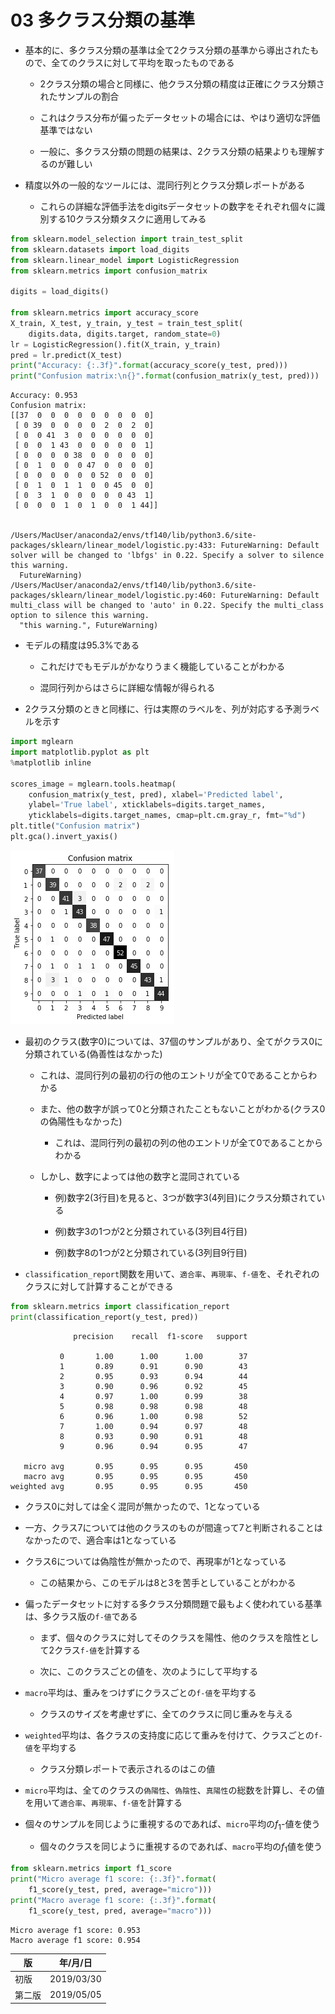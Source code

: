 
03 多クラス分類の基準
=================

* 基本的に、多クラス分類の基準は全て2クラス分類の基準から導出されたもので、全てのクラスに対して平均を取ったものである

    * 2クラス分類の場合と同様に、他クラス分類の精度は正確にクラス分類されたサンプルの割合

    * これはクラス分布が偏ったデータセットの場合には、やはり適切な評価基準ではない

    * 一般に、多クラス分類の問題の結果は、2クラス分類の結果よりも理解するのが難しい

* 精度以外の一般的なツールには、混同行列とクラス分類レポートがある

    * これらの詳細な評価手法をdigitsデータセットの数字をそれぞれ個々に識別する10クラス分類タスクに適用してみる


```python
from sklearn.model_selection import train_test_split
from sklearn.datasets import load_digits
from sklearn.linear_model import LogisticRegression
from sklearn.metrics import confusion_matrix

digits = load_digits()

from sklearn.metrics import accuracy_score
X_train, X_test, y_train, y_test = train_test_split(
    digits.data, digits.target, random_state=0)
lr = LogisticRegression().fit(X_train, y_train)
pred = lr.predict(X_test)
print("Accuracy: {:.3f}".format(accuracy_score(y_test, pred)))
print("Confusion matrix:\n{}".format(confusion_matrix(y_test, pred)))
```

    Accuracy: 0.953
    Confusion matrix:
    [[37  0  0  0  0  0  0  0  0  0]
     [ 0 39  0  0  0  0  2  0  2  0]
     [ 0  0 41  3  0  0  0  0  0  0]
     [ 0  0  1 43  0  0  0  0  0  1]
     [ 0  0  0  0 38  0  0  0  0  0]
     [ 0  1  0  0  0 47  0  0  0  0]
     [ 0  0  0  0  0  0 52  0  0  0]
     [ 0  1  0  1  1  0  0 45  0  0]
     [ 0  3  1  0  0  0  0  0 43  1]
     [ 0  0  0  1  0  1  0  0  1 44]]


    /Users/MacUser/anaconda2/envs/tf140/lib/python3.6/site-packages/sklearn/linear_model/logistic.py:433: FutureWarning: Default solver will be changed to 'lbfgs' in 0.22. Specify a solver to silence this warning.
      FutureWarning)
    /Users/MacUser/anaconda2/envs/tf140/lib/python3.6/site-packages/sklearn/linear_model/logistic.py:460: FutureWarning: Default multi_class will be changed to 'auto' in 0.22. Specify the multi_class option to silence this warning.
      "this warning.", FutureWarning)


* モデルの精度は95.3%である

    * これだけでもモデルがかなりうまく機能していることがわかる

    * 混同行列からはさらに詳細な情報が得られる

* 2クラス分類のときと同様に、行は実際のラベルを、列が対応する予測ラベルを示す


```python
import mglearn
import matplotlib.pyplot as plt
%matplotlib inline

scores_image = mglearn.tools.heatmap(
    confusion_matrix(y_test, pred), xlabel='Predicted label',
    ylabel='True label', xticklabels=digits.target_names,
    yticklabels=digits.target_names, cmap=plt.cm.gray_r, fmt="%d")
plt.title("Confusion matrix")
plt.gca().invert_yaxis()
```


![png](./images/output_3_0.png)


* 最初のクラス(数字0)については、37個のサンプルがあり、全てがクラス0に分類されている(偽善性はなかった)

    * これは、混同行列の最初の行の他のエントリが全て0であることからわかる

    * また、他の数字が誤って0と分類されたこともないことがわかる(クラス0の偽陽性もなかった)

        * これは、混同行列の最初の列の他のエントリが全て0であることからわかる

    * しかし、数字によっては他の数字と混同されている

        * 例)数字2(3行目)を見ると、3つが数字3(4列目)にクラス分類されている

        * 例)数字3の1つが2と分類されている(3列目4行目)

        * 例)数字8の1つが2と分類されている(3列目9行目)

* `classification_report`関数を用いて、`適合率`、`再現率`、`f-値`を、それぞれのクラスに対して計算することができる


```python
from sklearn.metrics import classification_report
print(classification_report(y_test, pred))
```

                  precision    recall  f1-score   support

               0       1.00      1.00      1.00        37
               1       0.89      0.91      0.90        43
               2       0.95      0.93      0.94        44
               3       0.90      0.96      0.92        45
               4       0.97      1.00      0.99        38
               5       0.98      0.98      0.98        48
               6       0.96      1.00      0.98        52
               7       1.00      0.94      0.97        48
               8       0.93      0.90      0.91        48
               9       0.96      0.94      0.95        47

       micro avg       0.95      0.95      0.95       450
       macro avg       0.95      0.95      0.95       450
    weighted avg       0.95      0.95      0.95       450



* クラス0に対しては全く混同が無かったので、1となっている

* 一方、クラス7については他のクラスのものが間違って7と判断されることはなかったので、適合率は1となっている

* クラス6については偽陰性が無かったので、再現率が1となっている

    * この結果から、このモデルは8と3を苦手としていることがわかる

* 偏ったデータセットに対する多クラス分類問題で最もよく使われている基準は、多クラス版の`f-値`である

    * まず、個々のクラスに対してそのクラスを陽性、他のクラスを陰性として2クラス`f-値`を計算する

    * 次に、このクラスごとの値を、次のようにして平均する

* `macro`平均は、重みをつけずにクラスごとの`f-値`を平均する

    * クラスのサイズを考慮せずに、全てのクラスに同じ重みを与える

* `weighted`平均は、各クラスの支持度に応じて重みを付けて、クラスごとの`f-値`を平均する

    * クラス分類レポートで表示されるのはこの値

* `micro`平均は、全てのクラスの`偽陽性`、`偽陰性`、`真陽性`の総数を計算し、その値を用いて`適合率`、`再現率`、`f-値`を計算する

* 個々のサンプルを同じように重視するのであれば、`micro`平均の$f_1$-値を使う

    * 個々のクラスを同じように重視するのであれば、`macro`平均の$f_1$値を使う


```python
from sklearn.metrics import f1_score
print("Micro average f1 score: {:.3f}".format(
    f1_score(y_test, pred, average="micro")))
print("Macro average f1 score: {:.3f}".format(
    f1_score(y_test, pred, average="macro")))
```

    Micro average f1 score: 0.953
    Macro average f1 score: 0.954



| 版     | 年/月/日   |
| ------ | ---------- |
| 初版   | 2019/03/30 |
| 第二版 | 2019/05/05 |
